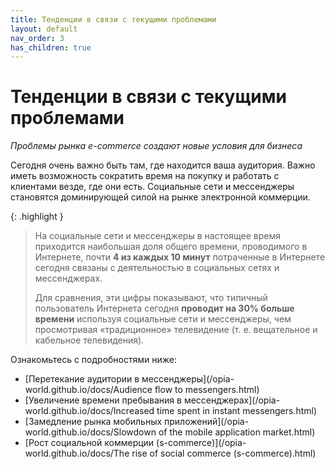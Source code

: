 ```yaml
---
title: Тенденции в связи с текущими проблемами
layout: default
nav_order: 3
has_children: true
---
```

# Тенденции в связи с текущими проблемами
_Проблемы рынка e-commerce создают новые условия для бизнеса_

Сегодня очень важно быть там, где находится ваша аудитория. Важно иметь возможность сократить время на покупку и работать с клиентами везде, где они есть. Социальные сети и мессенджеры становятся доминирующей силой на рынке электронной коммерции.

{: .highlight }
> На социальные сети и мессенджеры в настоящее время приходится наибольшая доля общего времени, проводимого в Интернете, почти **4 из каждых 10 минут** потраченные в Интернете сегодня связаны с деятельностью в социальных сетях и мессенджерах.
>
> Для сравнения, эти цифры показывают, что типичный пользователь Интернета сегодня **проводит на 30% больше времени** используя социальные сети и мессенджеры, чем просмотривая «традиционное» телевидение (т. е. вещательное и кабельное телевидения).

Ознакомьтесь с подробностями ниже:

- [Перетекание аудитории в мессенджеры](/opia-world.github.io/docs/Audience flow to messengers.html)
- [Увеличение времени пребывания в мессенджерах](/opia-world.github.io/docs/Increased time spent in instant messengers.html)
- [Замедление рынка мобильных приложений](/opia-world.github.io/docs/Slowdown of the mobile application market.html)
- [Рост социальной коммерции (s-commerce)](/opia-world.github.io/docs/The rise of social commerce (s-commerce).html)